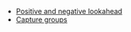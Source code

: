- [Positive and negative lookahead](https://www.freecodecamp.org/learn/javascript-algorithms-and-data-structures/regular-expressions/positive-and-negative-lookahead)
- [Capture groups](https://www.freecodecamp.org/learn/javascript-algorithms-and-data-structures/regular-expressions/reuse-patterns-using-capture-groups)